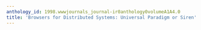 ```yaml
---
anthology_id: 1998.wwwjournals_journal-ir0anthology0volumeA1A4.0
title: 'Browsers for Distributed Systems: Universal Paradigm or Siren''s Song?'
---
```

